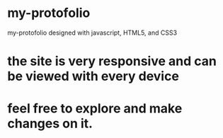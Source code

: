 # my-protofolio
my-protofolio designed with javascript, HTML5, and CSS3
# the site is very responsive and can be viewed with every device
# feel free to explore and make changes on it.
